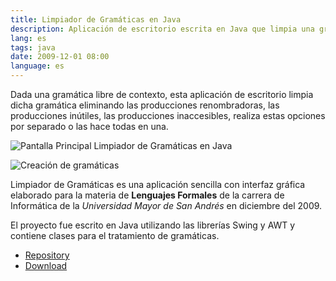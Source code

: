 ```yaml
---
title: Limpiador de Gramáticas en Java
description: Aplicación de escritorio escrita en Java que limpia una gramática eliminando las producciones renombradoras, las producciones inútiles y las producciones inaccesibles.
lang: es
tags: java
date: 2009-12-01 08:00
language: es
---
```


Dada una gramática libre de contexto, esta aplicación de escritorio limpia dicha gramática eliminando las producciones renombradoras, las producciones inútiles, las producciones inaccesibles, realiza estas opciones por separado o las hace todas en una.

![Pantalla Principal Limpiador de Gramáticas en Java](/images/java/grammar-cleaner/limpiador-gramaticas-java-1.png)

![Creación de gramáticas](/images/java/grammar-cleaner/limpiador-gramaticas-java-2.png)

Limpiador de Gramáticas es una aplicación sencilla con interfaz gráfica elaborado para la materia de __Lenguajes Formales__ de la carrera de Informática de la *Universidad Mayor de San Andrés* en diciembre del 2009.

El proyecto fue escrito en Java utilizando las librerías Swing y AWT y contiene clases para el tratamiento de gramáticas.

* [Repository](https://github.com/alvareztech/LimpiadorDeGramaticas)
* [Download](https://github.com/alvareztech/LimpiadorDeGramaticas/archive/master.zip)
